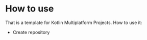 # How to use

That is a template for Kotlin Multiplatform Projects. How to use it:

* Create repository 
